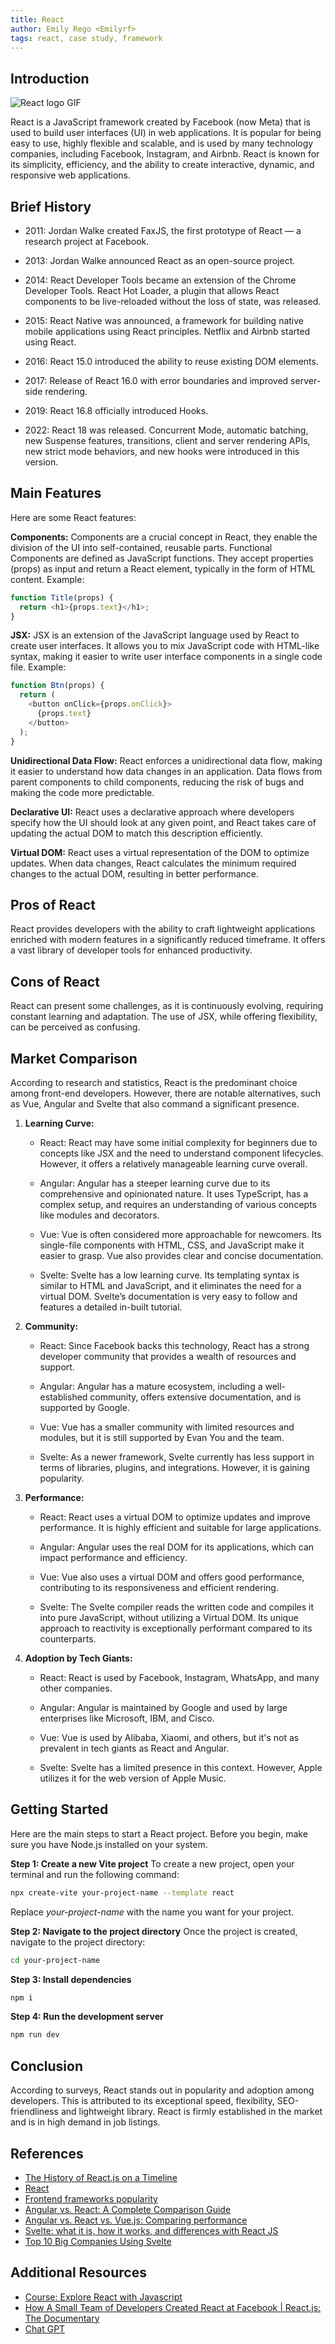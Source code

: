 ```yaml
---
title: React
author: Emily Rego <Emilyrf>
tags: react, case study, framework
---
```


## Introduction
![React logo GIF](https://miro.medium.com/v2/resize:fit:720/0*EitUXT-pqbaQSCTt.gif)

React is a JavaScript framework created by Facebook (now Meta) that is used to build user interfaces (UI) in web applications. It is popular for being easy to use, highly flexible and scalable, and is used by many technology companies, including Facebook, Instagram, and Airbnb. React is known for its simplicity, efficiency, and the ability to create interactive, dynamic, and responsive web applications.

## Brief History

- 2011: Jordan Walke created FaxJS, the first prototype of React — a research project at Facebook.

- 2013: Jordan Walke announced React as an open-source project.

- 2014: React Developer Tools became an extension of the Chrome Developer Tools. React Hot Loader, a plugin that allows React components to be live-reloaded without the loss of state, was released.

- 2015: React Native was announced, a framework for building native mobile applications using React principles. Netflix and Airbnb started using React.

- 2016:  React 15.0 introduced the ability to reuse existing DOM elements.

- 2017: Release of React 16.0 with error boundaries and improved server-side rendering.

- 2019: React 16.8 officially introduced Hooks.

- 2022: React 18 was released. Concurrent Mode, automatic batching, new Suspense features, transitions, client and server rendering APIs, new strict mode behaviors, and new hooks were introduced in this version.

## Main Features
Here are some React features:

**Components:** Components are a crucial concept in React, they enable the division of the UI into self-contained, reusable parts.
Functional Components are defined as JavaScript functions. They accept properties (props) as input and return a React element, typically in the form of HTML content. Example:
```js
function Title(props) {
  return <h1>{props.text}</h1>;
}

```

**JSX:** JSX is an extension of the JavaScript language used by React to create user interfaces. It allows you to mix JavaScript code with HTML-like syntax, making it easier to write user interface components in a single code file.
Example:
```js
function Btn(props) {
  return (
    <button onClick={props.onClick}>
      {props.text}
    </button>
  );
}
```

**Unidirectional Data Flow:** React enforces a unidirectional data flow, making it easier to understand how data changes in an application. Data flows from parent components to child components, reducing the risk of bugs and making the code more predictable.


**Declarative UI:** React uses a declarative approach where developers specify how the UI should look at any given point, and React takes care of updating the actual DOM to match this description efficiently.


**Virtual DOM:** React uses a virtual representation of the DOM to optimize updates. When data changes, React calculates the minimum required changes to the actual DOM, resulting in better performance. 


## Pros of React

React provides developers with the ability to craft lightweight applications enriched with modern features in a significantly reduced timeframe. It offers a vast library of developer tools for enhanced productivity.


## Cons of React
React can present some challenges, as it is continuously evolving, requiring constant learning and adaptation. The use of JSX, while offering flexibility, can be perceived as confusing.



## Market Comparison
According to research and statistics, React is the predominant choice among front-end developers. However, there are notable alternatives, such as Vue, Angular and Svelte that also command a significant presence.


1. **Learning Curve:**
   - React: React may have some initial complexity for beginners due to concepts like JSX and the need to understand component lifecycles. However, it offers a relatively manageable learning curve overall.

   - Angular: Angular has a steeper learning curve due to its comprehensive and opinionated nature. It uses TypeScript, has a complex setup, and requires an understanding of various concepts like modules and decorators.

   - Vue: Vue is often considered more approachable for newcomers. Its single-file components with HTML, CSS, and JavaScript make it easier to grasp. Vue also provides clear and concise documentation.

   - Svelte: Svelte has a low learning curve. Its templating syntax is similar to HTML and JavaScript, and it eliminates the need for a virtual DOM. Svelte’s documentation is very easy to follow and features a detailed in-built tutorial.


2. **Community:**
   - React: Since Facebook backs this technology, React has a strong developer community that provides a wealth of resources and support.
 
   - Angular: Angular has a mature ecosystem, including a well-established community, offers extensive documentation, and is supported by Google.

   - Vue:  Vue has a smaller community with limited resources and modules, but it is still supported by Evan You and the team.

   - Svelte: As a newer framework, Svelte currently has less support in terms of libraries, plugins, and integrations. However, it is gaining popularity.


3. **Performance:**
   - React: React uses a virtual DOM to optimize updates and improve performance. It is highly efficient and suitable for large applications.

   - Angular: Angular uses the real DOM for its applications, which can impact performance and efficiency.

   - Vue: Vue also uses a virtual DOM and offers good performance, contributing to its responsiveness and efficient rendering.

   - Svelte: The Svelte compiler reads the written code and compiles it into pure JavaScript, without utilizing a Virtual DOM. Its unique approach to reactivity is exceptionally performant compared to its counterparts.
  

4. **Adoption by Tech Giants:**
   - React: React is used by Facebook, Instagram, WhatsApp, and many other companies.

   - Angular: Angular is maintained by Google and used by large enterprises like Microsoft, IBM, and Cisco.

   - Vue: Vue is used by Alibaba, Xiaomi, and others, but it's not as prevalent in tech giants as React and Angular.

   - Svelte: Svelte has a limited presence in this context. However, Apple utilizes it for the web version of Apple Music.



## Getting Started

Here are the main steps to start a React project.
Before you begin, make sure you have Node.js installed on your system.

**Step 1: Create a new Vite project**
To create a new project, open your terminal and run the following command:
```bash
npx create-vite your-project-name --template react
```
Replace _your-project-name_ with the name you want for your project.

**Step 2: Navigate to the project directory**
Once the project is created, navigate to the project directory:
```bash
cd your-project-name
```

**Step 3: Install dependencies**
```bash
npm i
```
**Step 4: Run the development server**
```bash
npm run dev
```

## Conclusion

According to surveys, React stands out in popularity and adoption among developers. This is attributed to its exceptional speed, flexibility, SEO-friendliness and lightweight library.
React is firmly established in the market and is in high demand in job listings. 


## References

- [The History of React.js on a Timeline](https://blog.risingstack.com/the-history-of-react-js-on-a-timeline/)
- [React](https://react.dev)
- [Frontend frameworks popularity](https://gist.github.com/tkrotoff/b1caa4c3a185629299ec234d2314e190#stack-overflow-survey)
- [Angular vs. React: A Complete Comparison Guide ](https://www.cuelogic.com/blog/what-are-the-differences-between-angular-and-react#:~:text=In%20Angular%20apps%2C%20a%20real,to%20update%20the%20entire%20tree.)
- [Angular vs. React vs. Vue.js: Comparing performance](https://blog.logrocket.com/angular-vs-react-vs-vue-js-comparing-performance/#future-frameworks)
- [Svelte: what it is, how it works, and differences with React JS](https://www.alura.com.br/artigos/svelte-versus-react-quais-diferencas)
- [Top 10 Big Companies Using Svelte](https://www.okupter.com/blog/companies-using-svelte#:~:text=Apple%20has%20brought%20Svelte%20to,a%20proud%20user%20of%20Svelte.)

## Additional Resources

- [Course: Explore React with Javascript](https://cursos.alura.com.br/formacao-react-javascript)
- [How A Small Team of Developers Created React at Facebook | React.js: The Documentary](https://youtu.be/8pDqJVdNa44?si=PGlrM6fjmTx5O93u)
- [Chat GPT](https://chat.openai.com/)